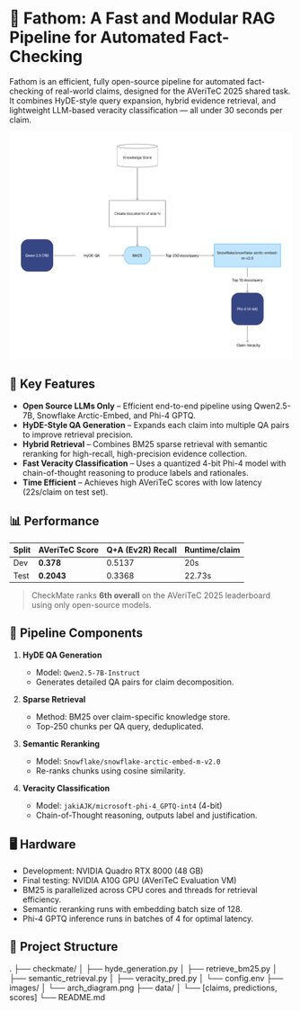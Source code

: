 # 🧠 Fathom: A Fast and Modular RAG Pipeline for Automated Fact-Checking

Fathom is an efficient, fully open-source pipeline for automated fact-checking of real-world claims, designed for the AVeriTeC 2025 shared task. It combines HyDE-style query expansion, hybrid evidence retrieval, and lightweight LLM-based veracity classification — all under 30 seconds per claim.

![Architecture Diagram](images/arch_diagram.png)

## 🚀 Key Features

- **Open Source LLMs Only** – Efficient end-to-end pipeline using Qwen2.5-7B, Snowflake Arctic-Embed, and Phi-4 GPTQ.
- **HyDE-Style QA Generation** – Expands each claim into multiple QA pairs to improve retrieval precision.
- **Hybrid Retrieval** – Combines BM25 sparse retrieval with semantic reranking for high-recall, high-precision evidence collection.
- **Fast Veracity Classification** – Uses a quantized 4-bit Phi-4 model with chain-of-thought reasoning to produce labels and rationales.
- **Time Efficient** – Achieves high AVeriTeC scores with low latency (22s/claim on test set).

## 📊 Performance

| Split | AVeriTeC Score | Q+A (Ev2R) Recall | Runtime/claim |
|-------|----------------|-------------------|----------------|
| Dev   | **0.378**      | 0.5137            | 20s           |
| Test  | **0.2043**     | 0.3368            | 22.73s        |

> CheckMate ranks **6th overall** on the AVeriTeC 2025 leaderboard using only open-source models.

## 🧱 Pipeline Components

1. **HyDE QA Generation**  
   - Model: `Qwen2.5-7B-Instruct`  
   - Generates detailed QA pairs for claim decomposition.

2. **Sparse Retrieval**  
   - Method: BM25 over claim-specific knowledge store.  
   - Top-250 chunks per QA query, deduplicated.

3. **Semantic Reranking**  
   - Model: `Snowflake/snowflake-arctic-embed-m-v2.0`  
   - Re-ranks chunks using cosine similarity.

4. **Veracity Classification**  
   - Model: `jakiAJK/microsoft-phi-4_GPTQ-int4` (4-bit)  
   - Chain-of-Thought reasoning, outputs label and justification.

## 🖥️ Hardware

- Development: NVIDIA Quadro RTX 8000 (48 GB)
- Final testing: NVIDIA A10G GPU (AVeriTeC Evaluation VM)
- BM25 is parallelized across CPU cores and threads for retrieval efficiency.
- Semantic reranking runs with embedding batch size of 128.
- Phi-4 GPTQ inference runs in batches of 4 for optimal latency.

## 📁 Project Structure
.
├── checkmate/
│ ├── hyde_generation.py
│ ├── retrieve_bm25.py
│ ├── semantic_retrieval.py
│ ├── veracity_pred.py
│ └── config.env
├── images/
│ └── arch_diagram.png
├── data/
│ └── [claims, predictions, scores]
└── README.md

